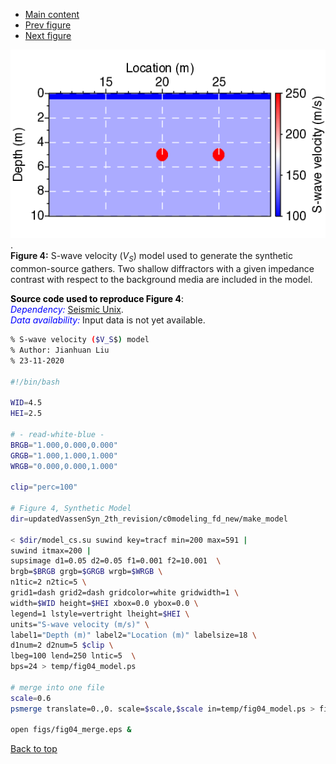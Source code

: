 - [Main content](ch3_main.md)
- [Prev figure](ch3_fig03.md)
- [Next figure](ch3_fig57.md)

![Figure 04](Figs/ch3_fig04.png).    
**Figure 4:** S-wave velocity ($V_S$) model used to generate the synthetic common-source gathers. Two shallow diffractors with a given impedance contrast with respect to the background media are included in the model.

<span style="color:black"> **Source code used to reproduce Figure 4**: </span> <br>
<span style="color:blue"> *Dependency:* </span> [Seismic Unix](https://github.com/JohnWStockwellJr/SeisUnix). <br>
<span style="color:blue"> *Data availability:* </span> Input data is not yet available.

```sh
% S-wave velocity ($V_S$) model
% Author: Jianhuan Liu
% 23-11-2020

#!/bin/bash

WID=4.5
HEI=2.5

# - read-white-blue -
BRGB="1.000,0.000,0.000"
GRGB="1.000,1.000,1.000"
WRGB="0.000,0.000,1.000"

clip="perc=100"

# Figure 4, Synthetic Model
dir=updatedVassenSyn_2th_revision/c0modeling_fd_new/make_model

< $dir/model_cs.su suwind key=tracf min=200 max=591 |
suwind itmax=200 |
supsimage d1=0.05 d2=0.05 f1=0.001 f2=10.001  \
brgb=$BRGB grgb=$GRGB wrgb=$WRGB \
n1tic=2 n2tic=5 \
grid1=dash grid2=dash gridcolor=white gridwidth=1 \
width=$WID height=$HEI xbox=0.0 ybox=0.0 \
legend=1 lstyle=vertright lheight=$HEI \
units="S-wave velocity (m/s)" \
label1="Depth (m)" label2="Location (m)" labelsize=18 \
d1num=2 d2num=5 $clip \
lbeg=100 lend=250 lntic=5  \
bps=24 > temp/fig04_model.ps

# merge into one file
scale=0.6
psmerge translate=0.,0. scale=$scale,$scale in=temp/fig04_model.ps > figs/fig04_merge.eps

open figs/fig04_merge.eps &

```

<a href="#top">Back to top</a>

